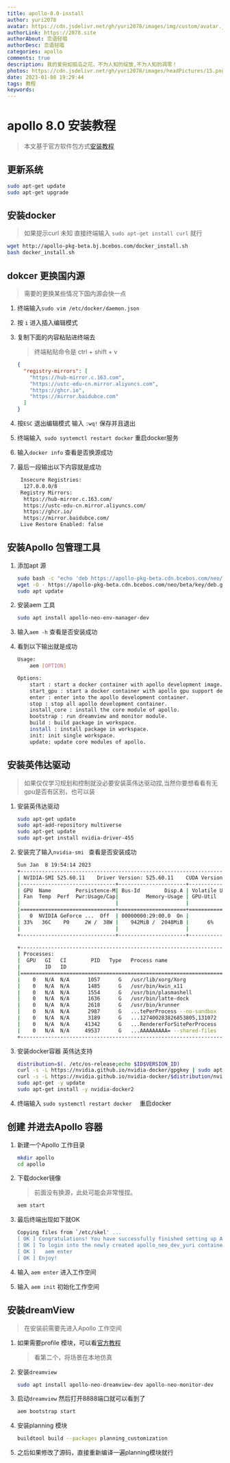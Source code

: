 ```yaml
---
title: apollo-8.0-install
author: yuri2078
avatar: https://cdn.jsdelivr.net/gh/yuri2078/images/img/custom/avatar.jpg
authorLink: https://2078.site
authorAbout: 恋语轻唱
authorDesc: 恋语轻唱
categories: apollo
comments: true
description: 我的爱宛如孤岛之花，不为人知的绽放,不为人知的凋零！
photos: https://cdn.jsdelivr.net/gh/yuri2078/images/headPictures/15.png
date: 2023-01-08 19:29:44
tags: 教程
keywords:
---
```


# apollo 8.0 安装教程

> 本文基于官方软件包方式[安装教程](https://apollo.baidu.com/community/Apollo-Homepage-Document/Apollo_Doc_CN_8_0?doc=%2F%25E5%25AE%2589%25E8%25A3%2585%25E8%25AF%25B4%25E6%2598%258E%2F%25E8%25BD%25AF%25E4%25BB%25B6%25E5%258C%2585%25E5%25AE%2589%25E8%25A3%2585%2F%25E8%25BD%25AF%25E4%25BB%25B6%25E5%258C%2585%25E5%25AE%2589%25E8%25A3%2585)

## 更新系统

```bash
sudo apt-get update
sudo apt-get upgrade
```

## 安装docker

> 如果提示curl 未知 直接终端输入 `sudo apt-get install curl` 就行

```bash
wget http://apollo-pkg-beta.bj.bcebos.com/docker_install.sh
bash docker_install.sh
```

## dokcer 更换国内源

> 需要的更换某些情况下国内源会快一点

1. 终端输入`sudo vim /etc/docker/daemon.json`

2. 按 `i` 进入插入编辑模式

3. 复制下面的内容粘贴进终端去

   > 终端粘贴命令是 ctrl + shift + v

   ```json
   {
     "registry-mirrors": [
       "https://hub-mirror.c.163.com",
       "https://ustc-edu-cn.mirror.aliyuncs.com",
       "https://ghcr.io",
       "https://mirror.baidubce.com"
     ]
   }
   ```

4. 按`ESC` 退出编辑模式 输入 `:wq!` 保存并且退出

5. 终端输入` sudo systemctl restart docker` 重启docker服务

6. 输入`docker info` 查看是否换源成功

7. 最后一段输出以下内容就是成功

   ```bash
    Insecure Registries:
     127.0.0.0/8
    Registry Mirrors:
     https://hub-mirror.c.163.com/
     https://ustc-edu-cn.mirror.aliyuncs.com/
     https://ghcr.io/
     https://mirror.baidubce.com/
    Live Restore Enabled: false
   
   ```

   

## 安装Apollo 包管理工具

1. 添加apt 源

   ```bash
   sudo bash -c "echo 'deb https://apollo-pkg-beta.cdn.bcebos.com/neo/beta bionic main' >> /etc/apt/sources.list"
   wget -O - https://apollo-pkg-beta.cdn.bcebos.com/neo/beta/key/deb.gpg.key | sudo apt-key add -
   sudo apt update
   ```

2. 安装aem 工具

   ```bash
   sudo apt install apollo-neo-env-manager-dev
   ```

   

3. 输入`aem -h` 查看是否安装成功

4. 看到以下输出就是成功

   ```bash
   Usage:
       aem [OPTION]
   
   Options:
       start : start a docker container with apollo development image.
       start_gpu : start a docker container with apollo gpu support development image.
       enter : enter into the apollo development container.
       stop : stop all apollo development container.
       install_core : install the core module of apollo.
       bootstrap : run dreamview and monitor module.
       build : build package in workspace.
       install : install package in workspace.
       init: init single workspace. 
       update: update core modules of apollo.
   ```



## 安装英伟达驱动

> 如果仅仅学习规划和控制就没必要安装英伟达驱动捏,当然你要想看看有无gpu是否有区别，也可以装

1. 安装英伟达驱动

   ```bash
   sudo apt-get update 
   sudo apt-add-repository multiverse 
   sudo apt-get update 
   sudo apt-get install nvidia-driver-455
   ```

2. 安装完了输入`nvidia-smi ` 查看是否安装成功

   ```bash
   Sun Jan  8 19:54:14 2023       
   +-----------------------------------------------------------------------------+
   | NVIDIA-SMI 525.60.11    Driver Version: 525.60.11    CUDA Version: 12.0     |
   |-------------------------------+----------------------+----------------------+
   | GPU  Name        Persistence-M| Bus-Id        Disp.A | Volatile Uncorr. ECC |
   | Fan  Temp  Perf  Pwr:Usage/Cap|         Memory-Usage | GPU-Util  Compute M. |
   |                               |                      |               MIG M. |
   |===============================+======================+======================|
   |   0  NVIDIA GeForce ...  Off  | 00000000:29:00.0  On |                  N/A |
   | 33%   36C    P0     2W /  38W |    942MiB /  2048MiB |      6%      Default |
   |                               |                      |                  N/A |
   +-------------------------------+----------------------+----------------------+
                                                                                  
   +-----------------------------------------------------------------------------+
   | Processes:                                                                  |
   |  GPU   GI   CI        PID   Type   Process name                  GPU Memory |
   |        ID   ID                                                   Usage      |
   |=============================================================================|
   |    0   N/A  N/A      1057      G   /usr/lib/xorg/Xorg                369MiB |
   |    0   N/A  N/A      1485      G   /usr/bin/kwin_x11                 202MiB |
   |    0   N/A  N/A      1554      G   /usr/bin/plasmashell               43MiB |
   |    0   N/A  N/A      1636      G   /usr/bin/latte-dock                19MiB |
   |    0   N/A  N/A      2618      G   /usr/bin/krunner                    6MiB |
   |    0   N/A  N/A      2987      G   ...tePerProcess --no-sandbox       75MiB |
   |    0   N/A  N/A      3189      G   ...127400283826853805,131072      123MiB |
   |    0   N/A  N/A     41342      G   ...RendererForSitePerProcess       46MiB |
   |    0   N/A  N/A     49537      G   ...AAAAAAAAA= --shared-files       39MiB |
   +-----------------------------------------------------------------------------+
   
   ```

3. 安装docker容器 英伟达支持

   ```bash
   distribution=$(. /etc/os-release;echo $ID$VERSION_ID) 
   curl -s -L https://nvidia.github.io/nvidia-docker/gpgkey | sudo apt-key add - 
   curl -s -L https://nvidia.github.io/nvidia-docker/$distribution/nvidia-docker.list | sudo tee /etc/apt/sources.list.d/nvidia-docker.list 
   sudo apt-get -y update 
   sudo apt-get install -y nvidia-docker2
   ```

4. 终端输入 `sudo systemctl restart docker  ` 重启docker

## 创建 并进去Apollo 容器

1. 新建一个Apollo 工作目录

   ```bash
   mkdir apollo
   cd apollo
   ```

2. 下载docker镜像

   > 前面没有换源，此处可能会非常慢捏。

   ```bash
   aem start
   ```

3. 最后终端出现如下就OK

   ```bash
   Copying files from `/etc/skel' ...
   [ OK ] Congratulations! You have successfully finished setting up Apollo Dev Environment.
   [ OK ] To login into the newly created apollo_neo_dev_yuri container, please run the following command:
   [ OK ]   aem enter
   [ OK ] Enjoy!
   
   ```

   

4. 输入 `aem enter` 进入工作空间

5. 输入 `aem init` 初始化工作空间

## 安装dreamView

> 在安装前需要先进入Apollo 工作空间 

1. 如果需要profile 模块，可以看[官方教程](https://apollo.baidu.com/community/article/104) 

   > 看第二个，将场景在本地仿真

2. 安装`dreamview` 

   ```bash
   sudo apt install apollo-neo-dreamview-dev apollo-neo-monitor-dev
   ```

   

3. 启动`dreamview` 然后打开8888端口就可以看到了

   ```bash
   aem bootstrap start
   ```

4. 安装planning 模块

   ```bash
   buildtool build --packages planning_customization
   ```

5. 之后如果修改了源码，直接重新编译一遍planning模块就行



